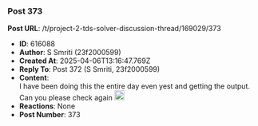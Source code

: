 ### Post 373
**Post URL**: /t/project-2-tds-solver-discussion-thread/169029/373
- **ID**: 616088
- **Author**: S Smriti (23f2000599)
- **Created At**: 2025-04-06T13:16:47.769Z
- **Reply To**: Post 372 (S Smriti, 23f2000599)
- **Content**:  
  I have been doing this the entire day even yest and getting the output. Can you please check again <img src="https://emoji.discourse-cdn.com/google/sob.png?v=14" title=":sob:" class="emoji" alt=":sob:" loading="lazy" width="20" height="20">
- **Reactions**: None
- **Post Number**: 373

